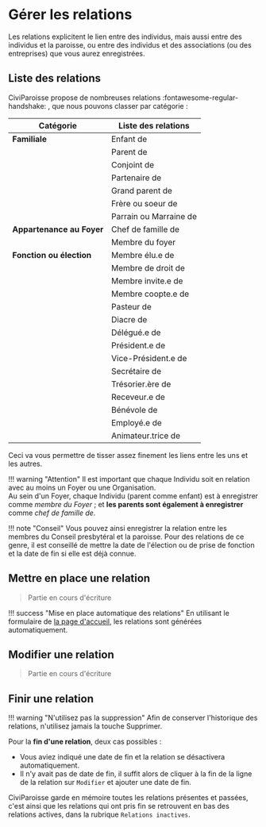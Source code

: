 # Gérer les relations

Les relations explicitent le lien entre des individus, mais aussi entre des individus et la paroisse, ou entre des individus et des associations (ou des entreprises) que vous aurez enregistrées.

## Liste des relations

CiviParoisse propose de nombreuses relations :fontawesome-regular-handshake: , que nous pouvons classer par catégorie :

|**Catégorie**|Liste des relations|
|----|----|
|**Familiale**|Enfant de|
| |Parent de|
| |Conjoint de|
| |Partenaire de|
| |Grand parent de|
| |Frère ou soeur de|
| |Parrain ou Marraine de|
|**Appartenance au Foyer**|Chef de famille de|
| |Membre du foyer|
|**Fonction ou élection**|Membre élu.e de|
| |Membre de droit de|
| |Membre invite.e de|
| |Membre coopte.e de|
| |Pasteur de|
| |Diacre de|
| |Délégué.e de|
| |Président.e de|
| |Vice-Président.e de|
| |Secrétaire de|
| |Trésorier.ère de|
| |Receveur.e de|
| |Bénévole de|
| |Employé.e de|
| |Animateur.trice de|

Ceci va vous permettre de tisser assez finement les liens entre les uns et les autres.

!!! warning "Attention"
    Il est important que chaque Individu soit en relation avec au moins un Foyer ou une Organisation.  
    Au sein d'un Foyer, chaque Individu (parent comme enfant) est à enregistrer comme *membre du Foyer* ; et **les parents sont également à enregistrer** comme *chef de famille de*.

!!! note "Conseil"
    Vous pouvez ainsi enregistrer la relation entre les membres du Conseil presbytéral et la paroisse.
    Pour des relations de ce genre, il est conseillé de mettre la date de l'élection ou de prise de fonction et la date de fin si elle est déjà connue.

## Mettre en place une relation

> Partie en cours d'écriture

!!! success "Mise en place automatique des relations"
    En utilisant le formulaire de [la page d'accueil](introduction.md#la-page-daccueil), les relations sont générées automatiquement.

## Modifier une relation

> Partie en cours d'écriture

## Finir une relation

!!! warning "N'utilisez pas la suppression"
    Afin de conserver l'historique des relations, n'utilisez jamais la touche Supprimer.

Pour la **fin d'une relation**, deux cas possibles :

* Vous aviez indiqué une date de fin et la relation se désactivera automatiquement.
* Il n'y avait pas de date de fin, il suffit alors de cliquer à la fin de la ligne de la relation sur `Modifier` et ajouter une date de fin.

CiviParoisse garde en mémoire toutes les relations présentes et passées, c'est ainsi que les relations qui ont pris fin se retrouvent en bas des relations actives, dans la rubrique `Relations inactives`.



